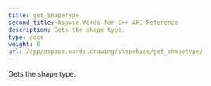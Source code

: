 ```yaml
---
title: get_ShapeType
second_title: Aspose.Words for C++ API Reference
description: Gets the shape type. 
type: docs
weight: 0
url: /cpp/aspose.words.drawing/shapebase/get_shapetype/
---
```


Gets the shape type. 

